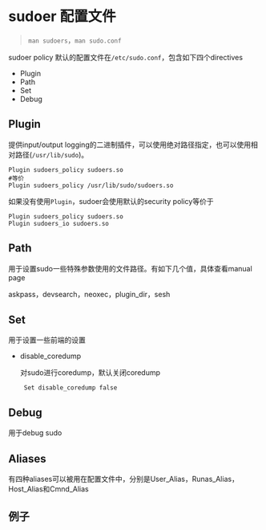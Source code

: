 # sudoer 配置文件

> `man sudoers`，`man sudo.conf`

sudoer policy 默认的配置文件在`/etc/sudo.conf`，包含如下四个directives

- Plugin
- Path
- Set
- Debug

## Plugin

提供input/output logging的二进制插件，可以使用绝对路径指定，也可以使用相对路径(`/usr/lib/sudo`)。

```
Plugin sudoers_policy sudoers.so
#等价
Plugin sudoers_policy /usr/lib/sudo/sudoers.so
```

如果没有使用`Plugin`，sudoer会使用默认的security policy等价于

```
Plugin sudoers_policy sudoers.so
Plugin sudoers_io sudoers.so
```

## Path 

用于设置sudo一些特殊参数使用的文件路径。有如下几个值，具体查看manual page

askpass，devsearch，neoxec，plugin_dir，sesh

## Set

用于设置一些前端的设置

- disable_coredump

  对sudo进行coredump，默认关闭coredump

  ```
   Set disable_coredump false
  ```

## Debug

用于debug sudo

## Aliases

有四种aliases可以被用在配置文件中，分别是User_Alias，Runas_Alias，Host_Alias和Cmnd_Alias

## 例子

